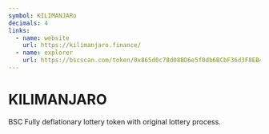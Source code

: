 ```yaml
---
symbol: KILIMANJARo
decimals: 4
links:
  - name: website
    url: https://kilimanjaro.finance/
  - name: explorer
    url: https://bscscan.com/token/0x865d0c78d08BD6e5f0db6BCbF36d3F8EB4ad48F8
---
```


# KILIMANJARO

BSC Fully deflationary lottery token with original lottery process.
